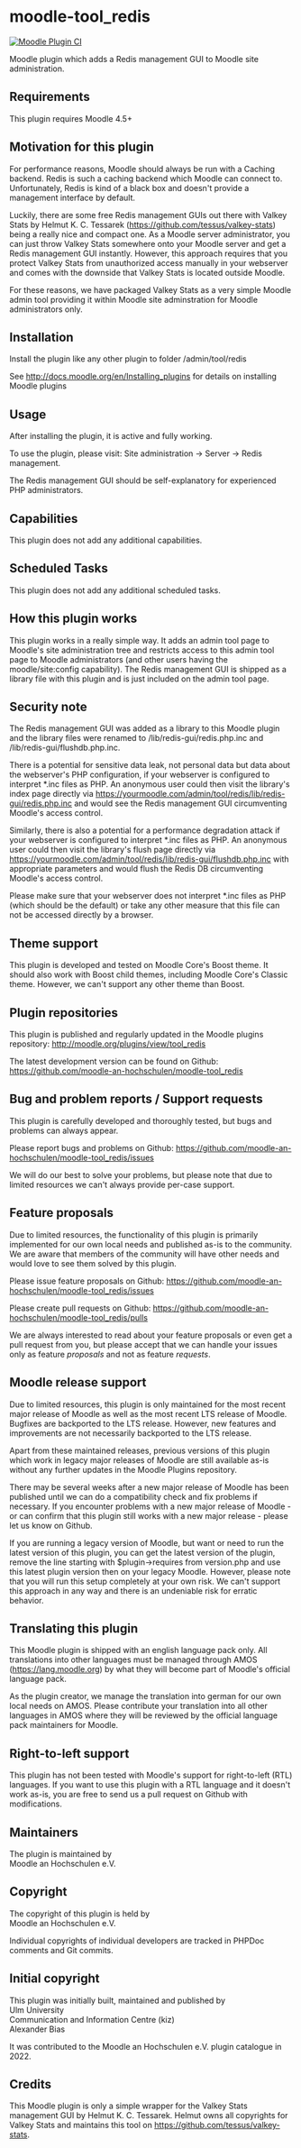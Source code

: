 moodle-tool_redis
=================

[![Moodle Plugin CI](https://github.com/moodle-an-hochschulen/moodle-tool_redis/actions/workflows/moodle-plugin-ci.yml/badge.svg?branch=MOODLE_405_STABLE)](https://github.com/moodle-an-hochschulen/moodle-tool_redis/actions?query=workflow%3A%22Moodle+Plugin+CI%22+branch%3AMOODLE_405_STABLE)

Moodle plugin which adds a Redis management GUI to Moodle site administration.


Requirements
------------

This plugin requires Moodle 4.5+


Motivation for this plugin
--------------------------

For performance reasons, Moodle should always be run with a Caching backend. Redis is such a caching backend which Moodle can connect to. Unfortunately, Redis is kind of a black box and doesn't provide a management interface by default.

Luckily, there are some free Redis management GUIs out there with Valkey Stats by Helmut K. C. Tessarek (https://github.com/tessus/valkey-stats) being a really nice and compact one. As a Moodle server administrator, you can just throw Valkey Stats somewhere onto your Moodle server and get a Redis management GUI instantly. However, this approach requires that you protect Valkey Stats from unauthorized access manually in your webserver and comes with the downside that Valkey Stats is located outside Moodle.

For these reasons, we have packaged Valkey Stats as a very simple Moodle admin tool providing it within Moodle site adminstration for Moodle administrators only.


Installation
------------

Install the plugin like any other plugin to folder
/admin/tool/redis

See http://docs.moodle.org/en/Installing_plugins for details on installing Moodle plugins


Usage
-----

After installing the plugin, it is active and fully working.

To use the plugin, please visit:
Site administration -> Server -> Redis management.

The Redis management GUI should be self-explanatory for experienced PHP administrators.


Capabilities
------------

This plugin does not add any additional capabilities.


Scheduled Tasks
---------------

This plugin does not add any additional scheduled tasks.


How this plugin works
---------------------

This plugin works in a really simple way. It adds an admin tool page to Moodle's site administration tree and restricts access to this admin tool page to Moodle administrators (and other users having the moodle/site:config capability). The Redis management GUI is shipped as a library file with this plugin and is just included on the admin tool page.


Security note
-------------

The Redis management GUI was added as a library to this Moodle plugin and the library files were renamed to /lib/redis-gui/redis.php.inc and /lib/redis-gui/flushdb.php.inc.

There is a potential for sensitive data leak, not personal data but data about the webserver's PHP configuration, if your webserver is configured to interpret *.inc files as PHP. An anonymous user could then visit the library's index page directly via https://yourmoodle.com/admin/tool/redis/lib/redis-gui/redis.php.inc and would see the Redis management GUI circumventing Moodle's access control.

Similarly, there is also a potential for a performance degradation attack if your webserver is configured to interpret *.inc files as PHP. An anonymous user could then visit the library's flush page directly via https://yourmoodle.com/admin/tool/redis/lib/redis-gui/flushdb.php.inc with appropriate parameters and would flush the Redis DB circumventing Moodle's access control.

Please make sure that your webserver does not interpret *.inc files as PHP (which should be the default) or take any other measure that this file can not be accessed directly by a browser.


Theme support
-------------

This plugin is developed and tested on Moodle Core's Boost theme.
It should also work with Boost child themes, including Moodle Core's Classic theme. However, we can't support any other theme than Boost.


Plugin repositories
-------------------

This plugin is published and regularly updated in the Moodle plugins repository:
http://moodle.org/plugins/view/tool_redis

The latest development version can be found on Github:
https://github.com/moodle-an-hochschulen/moodle-tool_redis


Bug and problem reports / Support requests
------------------------------------------

This plugin is carefully developed and thoroughly tested, but bugs and problems can always appear.

Please report bugs and problems on Github:
https://github.com/moodle-an-hochschulen/moodle-tool_redis/issues

We will do our best to solve your problems, but please note that due to limited resources we can't always provide per-case support.


Feature proposals
-----------------

Due to limited resources, the functionality of this plugin is primarily implemented for our own local needs and published as-is to the community. We are aware that members of the community will have other needs and would love to see them solved by this plugin.

Please issue feature proposals on Github:
https://github.com/moodle-an-hochschulen/moodle-tool_redis/issues

Please create pull requests on Github:
https://github.com/moodle-an-hochschulen/moodle-tool_redis/pulls

We are always interested to read about your feature proposals or even get a pull request from you, but please accept that we can handle your issues only as feature _proposals_ and not as feature _requests_.


Moodle release support
----------------------

Due to limited resources, this plugin is only maintained for the most recent major release of Moodle as well as the most recent LTS release of Moodle. Bugfixes are backported to the LTS release. However, new features and improvements are not necessarily backported to the LTS release.

Apart from these maintained releases, previous versions of this plugin which work in legacy major releases of Moodle are still available as-is without any further updates in the Moodle Plugins repository.

There may be several weeks after a new major release of Moodle has been published until we can do a compatibility check and fix problems if necessary. If you encounter problems with a new major release of Moodle - or can confirm that this plugin still works with a new major release - please let us know on Github.

If you are running a legacy version of Moodle, but want or need to run the latest version of this plugin, you can get the latest version of the plugin, remove the line starting with $plugin->requires from version.php and use this latest plugin version then on your legacy Moodle. However, please note that you will run this setup completely at your own risk. We can't support this approach in any way and there is an undeniable risk for erratic behavior.


Translating this plugin
-----------------------

This Moodle plugin is shipped with an english language pack only. All translations into other languages must be managed through AMOS (https://lang.moodle.org) by what they will become part of Moodle's official language pack.

As the plugin creator, we manage the translation into german for our own local needs on AMOS. Please contribute your translation into all other languages in AMOS where they will be reviewed by the official language pack maintainers for Moodle.


Right-to-left support
---------------------

This plugin has not been tested with Moodle's support for right-to-left (RTL) languages.
If you want to use this plugin with a RTL language and it doesn't work as-is, you are free to send us a pull request on Github with modifications.


Maintainers
-----------

The plugin is maintained by\
Moodle an Hochschulen e.V.


Copyright
---------

The copyright of this plugin is held by\
Moodle an Hochschulen e.V.

Individual copyrights of individual developers are tracked in PHPDoc comments and Git commits.


Initial copyright
-----------------

This plugin was initially built, maintained and published by\
Ulm University\
Communication and Information Centre (kiz)\
Alexander Bias

It was contributed to the Moodle an Hochschulen e.V. plugin catalogue in 2022.


Credits
-------

This Moodle plugin is only a simple wrapper for the Valkey Stats management GUI by Helmut K. C. Tessarek.
Helmut owns all copyrights for Valkey Stats and maintains this tool on https://github.com/tessus/valkey-stats.
